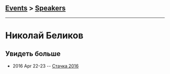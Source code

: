 ## [Events](../README.md) > [Speakers](../speakers.md)
---

# Николай Беликов

## Увидеть больше
- 2016 Apr 22-23 -- [Стачка 2016](https://www.youtube.com/watch?v=hNDOLBXA0M8)    
